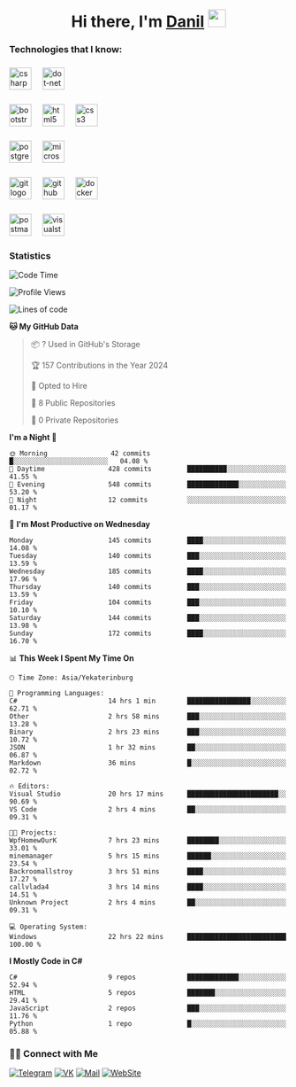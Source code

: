 <h1 align="center">Hi there, I'm <a href="https://vk.com/heindale" target="_blank">Danil</a> 
<img src="https://github.com/blackcater/blackcater/raw/main/images/Hi.gif" height="32"/></h1>

<h3 align="left">Technologies that I know:</h3>

###

<div align="left">
  <img src="https://img.shields.io/badge/C Sharp-239120?logo=csharp&logoColor=white&style=for-the-badge" height="40" alt="csharp logo"  />
  <img width="12" />
  <img src="https://img.shields.io/badge/.NET-512BD4?logo=dotnet&logoColor=white&style=for-the-badge" height="40" alt="dot-net logo"  />
  <img width="12" />
</div>

###

<div align="left">
  <img src="https://img.shields.io/badge/Bootstrap-7952B3?logo=bootstrap&logoColor=white&style=for-the-badge" height="40" alt="bootstrap logo"  />
  <img width="12" />
  <img src="https://img.shields.io/badge/HTML5-E34F26?logo=html5&logoColor=white&style=for-the-badge" height="40" alt="html5 logo"  />
  <img width="12" />
  <img src="https://img.shields.io/badge/CSS3-1572B6?logo=css3&logoColor=white&style=for-the-badge" height="40" alt="css3 logo"  />
</div>

###

<div align="left">
  <img src="https://img.shields.io/badge/PostgreSQL-4169E1?logo=postgresql&logoColor=white&style=for-the-badge" height="40" alt="postgresql logo"  />
  <img width="12" />
  <img src="https://img.shields.io/badge/Microsoft SQL Server-CC2927?logo=microsoftsqlserver&logoColor=white&style=for-the-badge" height="40" alt="microsoftsqlserver logo"  />
</div>

###

<div align="left">
  <img src="https://img.shields.io/badge/Git-F05032?logo=git&logoColor=white&style=for-the-badge" height="40" alt="git logo"  />
  <img width="12" />
  <img src="https://img.shields.io/badge/GitHub-181717?logo=github&logoColor=white&style=for-the-badge" height="40" alt="github logo"  />
  <img width="12" />
  <img src="https://img.shields.io/badge/Docker-2496ED?logo=docker&logoColor=white&style=for-the-badge" height="40" alt="docker logo"  />
</div>

###

<div align="left">
  <img src="https://img.shields.io/badge/Postman-FF6C37?logo=postman&logoColor=black&style=for-the-badge" height="40" alt="postman logo"  />
  <img width="12" />
  <img src="https://img.shields.io/badge/Visual Studio-5C2D91?logo=visualstudio&logoColor=white&style=for-the-badge" height="40" alt="visualstudio logo"  />
</div>

###

<h3 align="left">Statistics</h3>

<!--START_SECTION:waka-->
![Code Time](http://img.shields.io/badge/Code%20Time-192%20hrs%2053%20mins-blue)

![Profile Views](http://img.shields.io/badge/Profile%20Views-0-blue)

![Lines of code](https://img.shields.io/badge/From%20Hello%20World%20I%27ve%20Written-704.3%20thousand%20lines%20of%20code-blue)

**🐱 My GitHub Data** 

> 📦 ? Used in GitHub's Storage 
 > 
> 🏆 157 Contributions in the Year 2024
 > 
> 💼 Opted to Hire
 > 
> 📜 8 Public Repositories 
 > 
> 🔑 0 Private Repositories 
 > 
**I'm a Night 🦉** 

```text
🌞 Morning                42 commits          █░░░░░░░░░░░░░░░░░░░░░░░░   04.08 % 
🌆 Daytime                428 commits         ██████████░░░░░░░░░░░░░░░   41.55 % 
🌃 Evening                548 commits         █████████████░░░░░░░░░░░░   53.20 % 
🌙 Night                  12 commits          ░░░░░░░░░░░░░░░░░░░░░░░░░   01.17 % 
```
📅 **I'm Most Productive on Wednesday** 

```text
Monday                   145 commits         ████░░░░░░░░░░░░░░░░░░░░░   14.08 % 
Tuesday                  140 commits         ███░░░░░░░░░░░░░░░░░░░░░░   13.59 % 
Wednesday                185 commits         ████░░░░░░░░░░░░░░░░░░░░░   17.96 % 
Thursday                 140 commits         ███░░░░░░░░░░░░░░░░░░░░░░   13.59 % 
Friday                   104 commits         ███░░░░░░░░░░░░░░░░░░░░░░   10.10 % 
Saturday                 144 commits         ███░░░░░░░░░░░░░░░░░░░░░░   13.98 % 
Sunday                   172 commits         ████░░░░░░░░░░░░░░░░░░░░░   16.70 % 
```


📊 **This Week I Spent My Time On** 

```text
🕑︎ Time Zone: Asia/Yekaterinburg

💬 Programming Languages: 
C#                       14 hrs 1 min        ████████████████░░░░░░░░░   62.71 % 
Other                    2 hrs 58 mins       ███░░░░░░░░░░░░░░░░░░░░░░   13.28 % 
Binary                   2 hrs 23 mins       ███░░░░░░░░░░░░░░░░░░░░░░   10.72 % 
JSON                     1 hr 32 mins        ██░░░░░░░░░░░░░░░░░░░░░░░   06.87 % 
Markdown                 36 mins             █░░░░░░░░░░░░░░░░░░░░░░░░   02.72 % 

🔥 Editors: 
Visual Studio            20 hrs 17 mins      ███████████████████████░░   90.69 % 
VS Code                  2 hrs 4 mins        ██░░░░░░░░░░░░░░░░░░░░░░░   09.31 % 

🐱‍💻 Projects: 
WpfHomewOurK             7 hrs 23 mins       ████████░░░░░░░░░░░░░░░░░   33.01 % 
minemanager              5 hrs 15 mins       ██████░░░░░░░░░░░░░░░░░░░   23.54 % 
Backroomallstroy         3 hrs 51 mins       ████░░░░░░░░░░░░░░░░░░░░░   17.27 % 
callvlada4               3 hrs 14 mins       ████░░░░░░░░░░░░░░░░░░░░░   14.51 % 
Unknown Project          2 hrs 4 mins        ██░░░░░░░░░░░░░░░░░░░░░░░   09.31 % 

💻 Operating System: 
Windows                  22 hrs 22 mins      █████████████████████████   100.00 % 
```

**I Mostly Code in C#** 

```text
C#                       9 repos             █████████████░░░░░░░░░░░░   52.94 % 
HTML                     5 repos             ███████░░░░░░░░░░░░░░░░░░   29.41 % 
JavaScript               2 repos             ███░░░░░░░░░░░░░░░░░░░░░░   11.76 % 
Python                   1 repo              █░░░░░░░░░░░░░░░░░░░░░░░░   05.88 % 
```




<!--END_SECTION:waka-->

<h3> 🤝🏻 Connect with Me </h3>

[![Telegram](https://img.shields.io/badge/Telegram-2CA5E0?style=for-the-badge&logo=telegram&logoColor=white)](https://t.me/heindaledev)
[![VK](https://img.shields.io/badge/вконтакте-%232E87FB.svg?&style=for-the-badge&logo=vk&logoColor=white)](https://vk.com/heindale)
[![Mail](https://img.shields.io/badge/Email-red?&style=for-the-badge&logo=Mail.Ru)](mailto:example@ex.com)
[![WebSite](https://img.shields.io/badge/-website-green?style=for-the-badge)](http://heindale.is-a.dev/)
